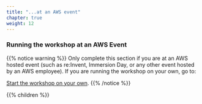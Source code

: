 ```yaml
---
title: "...at an AWS event"
chapter: true
weight: 12
---
```


### Running the workshop at an AWS Event

{{% notice warning %}}
Only complete this section if you are at an AWS hosted event (such as re:Invent, Immersion Day, or
any other event hosted by an AWS employee). If you are running the workshop on your own, go to:

[Start the workshop on your own](../self_paced/).
{{% /notice %}}

{{% children %}}
